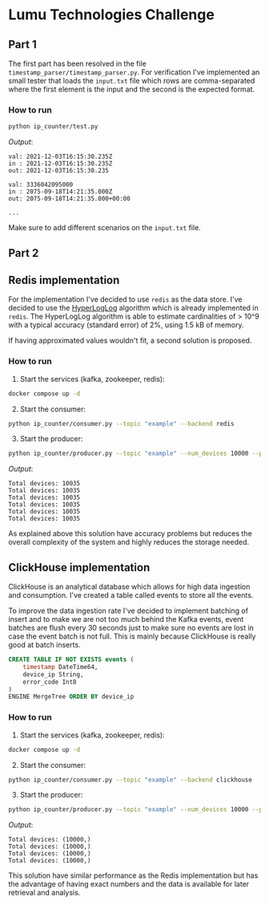 # Lumu Technologies Challenge

## Part 1

The first part has been resolved in the file `timestamp_parser/timestamp_parser.py`.
For verification I've implemented an small tester that loads the `input.txt` file
which rows are comma-separated where the first element is the input and the second
is the expected format.

### How to run

```bash
python ip_counter/test.py
```

*Output*:

```
val: 2021-12-03T16:15:30.235Z
in : 2021-12-03T16:15:30.235Z
out: 2021-12-03T16:15:30.235

val: 3336042095000
in : 2075-09-18T14:21:35.000Z
out: 2075-09-18T14:21:35.000+00:00

...
```
Make sure to add different scenarios on the `input.txt` file.

## Part 2

## Redis implementation

For the implementation I've decided to use `redis` as the data store. I've decided
to use the [HyperLogLog](https://en.wikipedia.org/wiki/HyperLogLog) algorithm
which is already implemented in `redis`. The HyperLogLog algorithm is able to
estimate cardinalities of > 10^9 with a typical accuracy (standard error) of 2%,
using 1.5 kB of memory.

If having approximated values wouldn't fit, a second solution is proposed.

### How to run

1. Start the services (kafka, zookeeper, redis):

```bash
docker compose up -d
```

2. Start the consumer:

```bash
python ip_counter/consumer.py --topic "example" --backend redis
```

3. Start the producer:

```bash
python ip_counter/producer.py --topic "example" --num_devices 10000 --pause_ms 0 --num_messages 1000000
```

*Output*:

```
Total devices: 10035
Total devices: 10035
Total devices: 10035
Total devices: 10035
Total devices: 10035
Total devices: 10035
```

As explained above this solution have accuracy problems but reduces the overall
complexity of the system and highly reduces the storage needed.

## ClickHouse implementation

ClickHouse is an analytical database which allows for high data ingestion
and consumption. I've created a table called events to store all the events.

To improve the data ingestion rate I've decided to implement batching of insert
and to make we are not too much behind the Kafka events, event batches are
flush every 30 seconds just to make sure no events are lost in case the event
batch is not full. This is mainly because ClickHouse is really good at batch inserts.

```sql
CREATE TABLE IF NOT EXISTS events (
    timestamp DateTime64,
    device_ip String,
    error_code Int8
)
ENGINE MergeTree ORDER BY device_ip
```

### How to run

1. Start the services (kafka, zookeeper, redis):

```bash
docker compose up -d
```

2. Start the consumer:

```bash
python ip_counter/consumer.py --topic "example" --backend clickhouse
```

3. Start the producer:

```bash
python ip_counter/producer.py --topic "example" --num_devices 10000 --pause_ms 0 --num_messages 1000000
```

*Output*:

```
Total devices: (10000,)
Total devices: (10000,)
Total devices: (10000,)
Total devices: (10000,)
```

This solution have similar performance as the Redis implementation but has the
advantage of having exact numbers and the data is available for later retrieval
and analysis.
